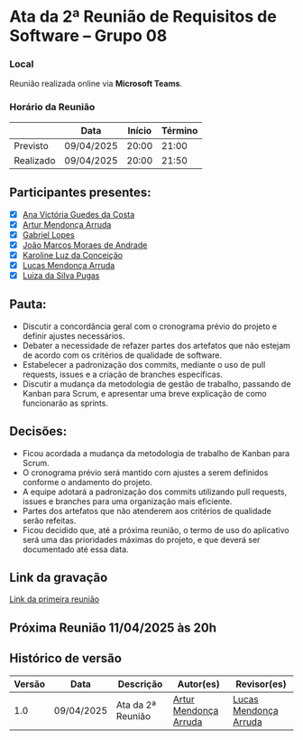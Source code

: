 # Ata da 2ª Reunião de Requisitos de Software – Grupo 08

### Local
Reunião realizada online via **Microsoft Teams**.

### Horário da Reunião

|          | Data       | Início| Término |
|----------|------------|-------|---------|
| Previsto | 09/04/2025 | 20:00 | 21:00   |
| Realizado| 09/04/2025 | 20:00 | 21:50   |

## Participantes presentes:
- [x] [Ana Victória Guedes da Costa](https://github.com/navicg)
- [x] [Artur Mendonça Arruda](https://github.com/ArtyMend07)
- [x] [Gabriel Lopes](https://github.com/BrzGab)
- [x] [João Marcos Moraes de Andrade](https://github.com/JJOAOMARCOSS)
- [x] [Karoline Luz da Conceição](https://github.com/KarolineLuz)
- [x] [Lucas Mendonça Arruda](https://github.com/lucasarruda9)
- [x] [Luiza da Silva Pugas](https://github.com/Luizaxx)

## Pauta:
* Discutir a concordância geral com o cronograma prévio do projeto e definir ajustes necessários.
*  Debater a necessidade de refazer partes dos artefatos que não estejam de acordo com os critérios de qualidade de software.
* Estabelecer a padronização dos commits, mediante o uso de pull requests, issues e a criação de branches específicas.
* Discutir a mudança da metodologia de gestão de trabalho, passando de Kanban para Scrum, e apresentar uma breve explicação de como funcionarão as sprints.



## Decisões:
* Ficou acordada a mudança da metodologia de trabalho de Kanban para Scrum.
* O cronograma prévio será mantido com ajustes a serem definidos conforme o andamento do projeto.
* A equipe adotará a padronização dos commits utilizando pull requests, issues e branches para uma organização mais eficiente.
* Partes dos artefatos que não atenderem aos critérios de qualidade serão refeitas.
* Ficou decidido que, até a próxima reunião, o termo de uso do aplicativo será uma das prioridades máximas do projeto, e que deverá ser documentado até essa data.

## Link da gravação
[Link da primeira reunião](https://youtu.be/CwQa5EshHGc)
## Próxima Reunião 11/04/2025 às 20h

## Histórico de versão
Versão  | Data | Descrição | Autor(es) | Revisor(es)
-------- | ------ | ------ | ---------- | ----------
1.0 | 09/04/2025 | Ata da 2ª Reunião  | [Artur Mendonça Arruda](https://github.com/ArtyMend07) | [Lucas Mendonça Arruda](https://github.com/lucasarruda9)


